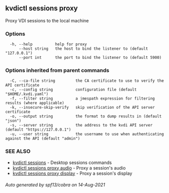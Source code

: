 ## kvdictl sessions proxy

Proxy VDI sessions to the local machine

### Options

```
  -h, --help          help for proxy
      --host string   the host to bind the listener to (default "127.0.0.1")
      --port int      the port to bind the listener to (default 5900)
```

### Options inherited from parent commands

```
  -C, --ca-file string         the CA certificate to use to verify the API certificate
  -c, --config string          configuration file (default "$HOME/.kvdi.yaml")
  -f, --filter string          a jmespath expression for filtering results (where applicable)
  -k, --insecure-skip-verify   skip verification of the API server certificate
  -o, --output string          the format to dump results in (default "json")
  -s, --server string          the address to the kvdi API server (default "https://127.0.0.1")
  -u, --user string            the username to use when authenticating against the API (default "admin")
```

### SEE ALSO

* [kvdictl sessions](kvdictl_sessions.md)	 - Desktop sessions commands
* [kvdictl sessions proxy audio](kvdictl_sessions_proxy_audio.md)	 - Proxy a session's audio
* [kvdictl sessions proxy display](kvdictl_sessions_proxy_display.md)	 - Proxy a session's display

###### Auto generated by spf13/cobra on 14-Aug-2021
